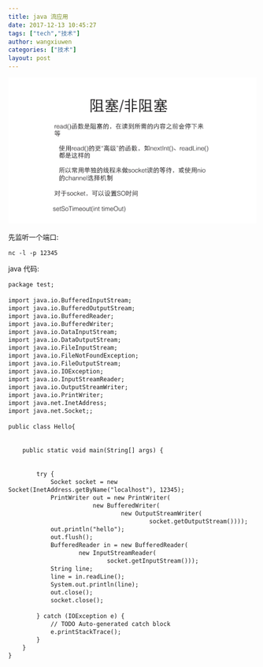 ```yaml
---
title: java 流应用
date: 2017-12-13 10:45:27
tags: ["tech","技术"]
author: wangxiuwen
categories: ["技术"]
layout: post
---
```


![image.png](/images/af14f2e3d27eb8a71c6d1d30c144ed5a.png)

先监听一个端口:

	nc -l -p 12345
	
java 代码:

	package test;

	import java.io.BufferedInputStream;
	import java.io.BufferedOutputStream;
	import java.io.BufferedReader;
	import java.io.BufferedWriter;
	import java.io.DataInputStream;
	import java.io.DataOutputStream;
	import java.io.FileInputStream;
	import java.io.FileNotFoundException;
	import java.io.FileOutputStream;
	import java.io.IOException;
	import java.io.InputStreamReader;
	import java.io.OutputStreamWriter;
	import java.io.PrintWriter;
	import java.net.InetAddress;
	import java.net.Socket;;
	
	public class Hello{
		
	
		public static void main(String[] args) {
			
			
			try {
				Socket socket = new Socket(InetAddress.getByName("localhost"), 12345);
				PrintWriter out = new PrintWriter(
							new BufferedWriter(
									new OutputStreamWriter(
											socket.getOutputStream())));
				out.println("hello");
				out.flush();
				BufferedReader in = new BufferedReader(
						new InputStreamReader(
								socket.getInputStream()));
				String line;
				line = in.readLine();
				System.out.println(line);
				out.close();
				socket.close();
				
			} catch (IOException e) {
				// TODO Auto-generated catch block
				e.printStackTrace();
			}
		}
	}